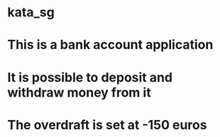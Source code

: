 # kata_sg
# This is a bank account application
# It is possible to deposit and withdraw money from it
# The overdraft is set at -150 euros
